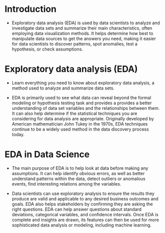 # Introduction

- Exploratory data analysis (EDA) is used by data scientists to analyze and investigate data sets and summarize their main characteristics, often employing data visualization methods. It helps determine how best to manipulate data sources to get the answers you need, making it easier for data scientists to discover patterns, spot anomalies, test a hypothesis, or check assumptions.

# Exploratory data analysis (EDA)

- Learn everything you need to know about exploratory data analysis, a method used to analyze and summarize data sets. 

- EDA is primarily used to see what data can reveal beyond the formal modeling or hypothesis testing task and provides a provides a better understanding of data set variables and the relationships between them. It can also help determine if the statistical techniques you are considering for data analysis are appropriate. Originally developed by American mathematician John Tukey in the 1970s, EDA techniques continue to be a widely used method in the data discovery process today.

# EDA in Data Science

- The main purpose of EDA is to help look at data before making any assumptions. It can help identify obvious errors, as well as better understand patterns within the data, detect outliers or anomalous events, find interesting relations among the variables.

- Data scientists can use exploratory analysis to ensure the results they produce are valid and applicable to any desired business outcomes and goals. EDA also helps stakeholders by confirming they are asking the right questions. EDA can help answer questions about standard deviations, categorical variables, and confidence intervals. Once EDA is complete and insights are drawn, its features can then be used for more sophisticated data analysis or modeling, including machine learning.
